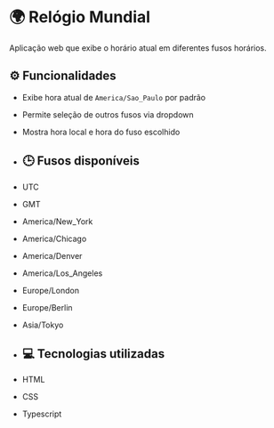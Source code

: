 # 🌍 Relógio Mundial

Aplicação web que exibe o horário atual em diferentes fusos horários.

## ⚙️ Funcionalidades

- Exibe hora atual de `America/Sao_Paulo` por padrão
- Permite seleção de outros fusos via dropdown
- Mostra hora local e hora do fuso escolhido

- ## 🕒 Fusos disponíveis

- UTC  
- GMT  
- America/New_York  
- America/Chicago  
- America/Denver  
- America/Los_Angeles  
- Europe/London  
- Europe/Berlin  
- Asia/Tokyo

- ## 💻 Tecnologias utilizadas

- HTML  
- CSS  
- Typescript  
